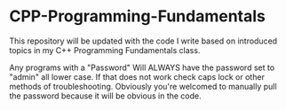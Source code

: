 # CPP-Programming-Fundamentals
This repository will be updated with the code I write based on introduced topics in my C++ Programming Fundamentals class.


Any programs with a "Password" Will ALWAYS have the password set to "admin" all lower case. If that does not work check
caps lock or other methods of troubleshooting. Obviously you're welcomed to manually pull the password because it will be obvious in the code.

